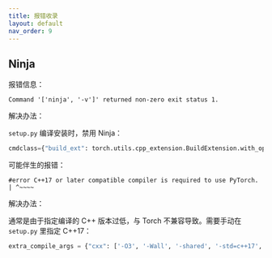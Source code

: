```yaml
---
title: 报错收录
layout: default
nav_order: 9
---
```


## Ninja

报错信息：

```vim
Command '['ninja', '-v']' returned non-zero exit status 1.
```

解决办法：

`setup.py` 编译安装时，禁用 Ninja：

```python
cmdclass={"build_ext": torch.utils.cpp_extension.BuildExtension.with_options(use_ninja=False)},
```

可能伴生的报错：

```vim
#error C++17 or later compatible compiler is required to use PyTorch. | ^~~~~
```

解决办法：

通常是由于指定编译的 C++ 版本过低，与 Torch 不兼容导致。需要手动在 `setup.py` 里指定 C++17：

```python
extra_compile_args = {"cxx": ['-O3', '-Wall', '-shared', '-std=c++17', '-fPIC', '-fopenmp']}
```
